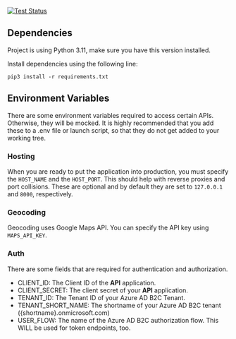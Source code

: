 [![Test Status](https://github.com/justinbrick/capstone-project-shipping-api/actions/workflows/python-app.yml/badge.svg)](https://github.com/justinbrick/capstone-project-shipping-api/actions/workflows/python-app.yml)

## Dependencies
Project is using Python 3.11, make sure you have this version installed.

Install dependencies using the following line:
```
pip3 install -r requirements.txt
```

## Environment Variables
There are some environment variables required to access certain APIs. Otherwise, they will be mocked.
It is highly recommended that you add these to a .env file or launch script, so that they do not get added to your working tree.
### Hosting
When you are ready to put the application into production, you must specify the `HOST_NAME` and the `HOST_PORT`.
This should help with reverse proxies and port collisions.
These are optional and by default they are set to `127.0.0.1` and `8000`, respectively.
### Geocoding
Geocoding uses Google Maps API. You can specify the API key using `MAPS_API_KEY`.
### Auth
There are some fields that are required for authentication and authorization.
- CLIENT_ID: The Client ID of the __API__ application.
- CLIENT_SECRET: The client secret of your __API__ application.
- TENANT_ID: The Tenant ID of your Azure AD B2C Tenant.
- TENANT_SHORT_NAME: The shortname of your Azure AD B2C tenant ({shortname}.onmicrosoft.com)
- USER_FLOW: The name of the Azure AD B2C authorization flow. This WILL be used for token endpoints, too.